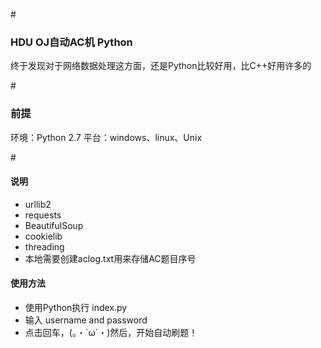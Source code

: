 ﻿#<h3>HDU OJ自动AC机 Python</h3>
    终于发现对于网络数据处理这方面，还是Python比较好用，比C++好用许多的

#<h3>前提</h3>
    环境：Python 2.7
    平台：windows、linux、Unix

#<h4>说明</h4>
- urllib2
- requests
- BeautifulSoup
- cookielib
- threading
- 本地需要创建aclog.txt用来存储AC题目序号

#### 使用方法
- 使用Python执行 index.py
- 输入 username and password
- 点击回车，(。・`ω´・)然后，开始自动刷题！
